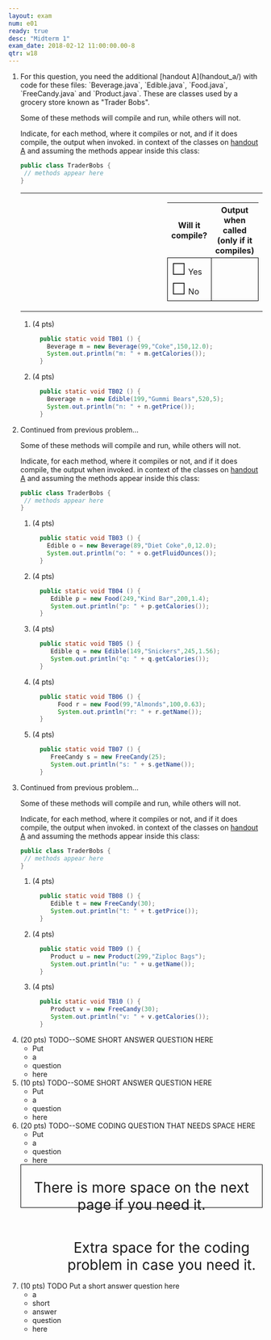 ```yaml
---
layout: exam
num: e01
ready: true
desc: "Midterm 1"
exam_date: 2018-02-12 11:00:00.00-8
qtr: w18
---
```


<script>

$(document).ready(function(){

    console.log("ready function inside exam .md file");
    $('div.will-it-compile-with-output-problem').each(function(i) {
	var div = $(this).clone();
	$(this).html($(document.getElementById("will-it-compile-with-output-problem")).clone().html());
	$(this).find(".code-goes-here").append(div);
    });
});

</script>


<ol>

<li markdown="1" class="page-break-before"> For this question, you need the additional
[handout A](handout_a/) with code for these files: `Beverage.java`, `Edible.java`,
`Food.java`, `FreeCandy.java` and `Product.java`.   These are classes used by a 
grocery store known as "Trader Bobs".

Some of these methods will compile and run, while others will not.

Indicate, for each method, where it compiles or not, and if it does compile, the output when invoked.
in context of the classes on [handout A](handout_a/) and assuming the methods appear inside this class:

```java
public class TraderBobs {
 // methods appear here
}
```

<style>
table.will-it-compile-outer tr td  { border: none; }
table.will-it-compile-inner tr td { border: 1px solid black; }
td.code-goes-here { width: 32em; }
</style>

<div id="will-it-compile-with-output-problem" class="template">
<table class="will-it-compile-outer">
<tr>
<td class="code-goes-here">
</td>
<td>
<table class="will-it-compile-inner">
<tr><th>Will it compile?</th><th>Output when called (only if it compiles)</th></tr>
<tr>
<td><span style="font-size: 200%;">&#x2610;</span> Yes <br><span style="font-size: 200%;">&#x2610;</span> No </td>
<td style="height:4em; width:20em;"></td>
</tr>
</table>
</td>
</tr>
</table>
</div>


<ol>

<li> (4 pts)

<div class="will-it-compile-with-output-problem" markdown="1">

```java
  public static void TB01 () {
    Beverage m = new Beverage(99,"Coke",150,12.0);
    System.out.println("m: " + m.getCalories());
  }
```
</div>

</li>


<li markdown="1"> (4 pts)

<div class="will-it-compile-with-output-problem" markdown="1">

```java
  public static void TB02 () {
    Beverage n = new Edible(199,"Gummi Bears",520,5);
    System.out.println("n: " + n.getPrice());
  }
```

</div>

</li>

</ol>

</li>

<li class="page-break-before" markdown="1">

Continued from previous problem...

Some of these methods will compile and run, while others will not.

Indicate, for each method, where it compiles or not, and if it does compile, the output when invoked.
in context of the classes on [handout A](handout_a/) and assuming the methods appear inside this class:

```java
public class TraderBobs {
 // methods appear here
}
```

<style>
div#TB03 * td.code-goes-here { width: 21em; }
</style>


<ol>

<li markdown="1"> (4 pts)


```java
  public static void TB03 () {
    Edible o = new Beverage(89,"Diet Coke",0,12.0);
    System.out.println("o: " + o.getFluidOunces());
  }
```

<div class="will-it-compile-with-output-problem" markdown="1" id="TB03">

</div>

</li>

<li markdown="1"> (4 pts)

<div class="will-it-compile-with-output-problem" markdown="1">

```java
  public static void TB04 () {
     Edible p = new Food(249,"Kind Bar",200,1.4);
     System.out.println("p: " + p.getCalories());	
  }
```

</div>

</li>

<li markdown="1"> (4 pts)

<div class="will-it-compile-with-output-problem" markdown="1">

```java
  public static void TB05 () {
     Edible q = new Edible(149,"Snickers",245,1.56);
     System.out.println("q: " + q.getCalories());
  }
```
</div>


</li>

<li markdown="1"> (4 pts)

<div class="will-it-compile-with-output-problem" markdown="1">

```java
  public static void TB06 () {
       Food r = new Food(99,"Almonds",100,0.63);
       System.out.println("r: " + r.getName());
  }
```
</div>


</li>

<li markdown="1"> (4 pts)

<div class="will-it-compile-with-output-problem" markdown="1">

```java
  public static void TB07 () {
     FreeCandy s = new FreeCandy(25);
     System.out.println("s: " + s.getName());
  }
```
</div>

</li>

</ol>

</li>

<li class="page-break-before" markdown="1">Continued from previous problem...

Some of these methods will compile and run, while others will not.

Indicate, for each method, where it compiles or not, and if it does compile, the output when invoked.
in context of the classes on [handout A](handout_a/) and assuming the methods appear inside this class:

```java
public class TraderBobs {
 // methods appear here
}
```

<ol>

<li markdown="1"> (4 pts)

<div class="will-it-compile-with-output-problem" markdown="1">

```java
  public static void TB08 () {
     Edible t = new FreeCandy(30);
     System.out.println("t: " + t.getPrice());
  }
```
</div>


</li>

<li markdown="1"> (4 pts)

<div class="will-it-compile-with-output-problem" markdown="1">

```java
  public static void TB09 () {
     Product u = new Product(299,"Ziploc Bags");
     System.out.println("u: " + u.getName());
  }
```
</div>


</li>

<li markdown="1"> (4 pts)

<div class="will-it-compile-with-output-problem" markdown="1">

```java
  public static void TB10 () {
     Product v = new FreeCandy(30);
     System.out.println("v: " + v.getCalories());     
  }
```
</div>

</li>


</ol>

</li>


<li markdown="1" class="page-break-before"> (20 pts) TODO--SOME SHORT ANSWER QUESTION HERE

* Put
* a
* question
* here

</li>


<li markdown="1" class="page-break-before"> (10 pts)  TODO--SOME SHORT ANSWER QUESTION HERE

* Put
* a
* question
* here

</li>

<li class="page-break-before" markdown="1">(20 pts)   TODO--SOME CODING QUESTION THAT NEEDS SPACE HERE

* Put
* a
* question
* here


<div style="border: 1px solid black; text-align:center; font-size: 200%; height: 3em;">

There is more space on the next page if you need it.

</div>

<div>
&nbsp;
</div>


<div class="page-break-before">
&nbsp;
</div>

<div  style="text-align:center;  font-size: 200%; height: 3em; width:20em;">

Extra space for the coding<br> problem in case you need it.

</div>



</li>


<li style="margin-bottom:60em;" class="page-break-before" markdown="1">(10 pts) TODO Put a short answer question here

* a
* short
* answer
* question
* here

</li>




</ol>

